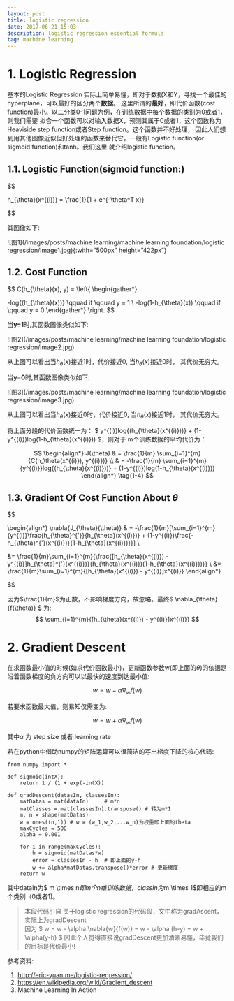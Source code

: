 ```yaml
---
layout: post
title: logistic regression
date: 2017-06-21 15:03
description: logistic regression essential formula
tag: machine learning
---
```


# **1. Logistic Regression**

基本的Logistic Regression 实际上简单易懂，即对于数据X和Y，寻找一个最佳的hyperplane，可以最好的区分两个**数据**。
这里所谓的**最好**，即代价函数(cost function)最小。以二分类0-1问题为例，在训练数据中每个数据的类别为0或者1，则我们需要
拟合一个函数可以对输入数据X，预测其属于0或者1，这个函数称为Heaviside step function或者Step function。这个函数并不好处理，
因此人们想到用其他图像近似但好处理的函数来替代它，一般有Logistic function(or sigmoid function)和tanh。我们这里
就介绍logistic function。



## **1.1. Logistic Function(sigmoid function:)**

$$

h_{\theta}(x^{(i)}) = \frac{1}{1 + e^{-\theta^T x}}

$$

其图像如下:

![图1](/images/posts/machine learning/machine learning foundation/logistic regression/image1.jpg){:with=”500px” height=”422px”}

## **1.2. Cost Function**

$$
C(h_{\theta}(x), y) = \left\{
\begin{gather*}

-log{(h_{\theta}(x))}  \qquad if \qquad y = 1 \\
-log(1-h_{\theta}(x))  \qquad if  \qquad y = 0
\end{gather*}
\right.
$$

 当**y=1**时,其函数图像类似如下:

![图2](/images/posts/machine learning/machine learning foundation/logistic regression/image2.jpg)

从上图可以看出当$h_{\theta}(x)$接近1时，代价接近0, 当$h_{\theta}(x)$接近0时，
其代价无穷大。


当**y=0**时,其函数图像类似如下:

![图3](/images/posts/machine learning/machine learning foundation/logistic regression/image3.jpg)

从上图可以看出当$h_{\theta}(x)$接近0时，代价接近0, 当$h_{\theta}(x)$接近1时，
其代价无穷大。

将上面分段的代价函数统一为： $  y^{(i)}log{(h_{\theta}(x^{(i)}))} + (1-y^{(i)})log(1-h_{\theta}(x^{(i)}))  $，则对于
m个训练数据的平均代价为：

$$
\begin{align*}
J(\theta)  & =   \frac{1}{m} \sum_{i=1}^{m}{C(h_\theta(x^{(i)}), y^{(i)})} \\
  & =  -\frac{1}{m} \sum_{i=1}^{m}{y^{(i)}}log{(h_{\theta}(x^{(i)}))} + (1-y^{(i)})log(1-h_{\theta}(x^{(i)}))
\end{align*}
\tag{1-4}
$$

## **1.3. Gradient Of Cost Function About $\theta$**

$$

\begin{align*}
\nabla{J_{\theta}(\theta)} & = -\frac{1}{m}[\sum_{i=1}^{m}{y^{(i)}\frac{h_{\theta}^{'}}{h_{\theta}(x^{(i)})} +
(1-y^{(i)})\frac{-h_{\theta}^{'}(x^{(i)})}{1-h_{\theta}(x^{(i)})}}] \\

&= \frac{1}{m}\sum_{i=1}^{m}{\frac{[h_{\theta}(x^{(i)}) - y^{(i)}]h_{\theta}^{'}(x^{(i)})}{h_{\theta}(x^{(i)})(1-h_{\theta}(x^{(i)}))}} \\
&= \frac{1}{m}\sum_{i=1}^{m}{[h_{\theta}(x^{(i)}) - y^{(i)}]x^{(i)}}
\end{align*}

$$

因为$\frac{1}{m}$为正数，不影响梯度方向，故忽略。最终$ \nabla_{\theta}{f(\theta)} $ 为: $$ \sum_{i=1}^{m}{[h_{\theta}(x^{(i)}) - y^{(i)}]x^{(i)}} $$

# **2. Gradient Descent**

在求函数最小值的时候(如求代价函数最小)，更新函数参数w(即上面的$\theta$)的依据是沿着函数梯度的负方向可以以最快的速度到达最小值:

$$ w = w - \alpha \nabla_{w}{f(w)} $$

若要求函数最大值，则易知仅需变为:

$$ w = w + \alpha \nabla_{w}{f(w)} $$

其中$\alpha$ 为 step size 或者 learning rate

若在python中借助numpy的矩阵运算可以很简洁的写出梯度下降的核心代码:

~~~
from numpy import *

def sigmoid(intX):
    return 1 / (1 + exp(-intX))

def gradDescent(datasIn, classesIn):
    matDatas = mat(dataIn)     # m*n
    matClasses = mat(classesIn).transpose() # 转为m*1
    m, n = shape(matDatas)
    w = ones((n,1)) # w = (w_1,w_2,...w_n)为权重即上面的theta
    maxCycles = 500
    alpha = 0.001

    for i in range(maxCycles):
        h = sigmoid(matDatas*w)
        error = classesIn - h  # 即上面的y-h
        w += alpha*matDatas.transpose()*error # 更新梯度
    return w
~~~

其中dataIn为$ m \times n$即m个n维训练数据， classIn为$m \times 1$即相应的m个类别（0或者1)。


> 本段代码引自 <machine learning in action> 关于logistic regression的代码段，文中称为gradAscent，实际上为gradDescent  
> 因为 $ w = w - \alpha \nabla{w}{f(w)} = w - \alpha (h-y) = w + \alpha(y-h)  $ 因此个人觉得直接说gradDescent更加清晰易懂，毕竟我们的目标是代价最小!


参考资料:

1. <http://eric-yuan.me/logistic-regression/>
2. <https://en.wikipedia.org/wiki/Gradient_descent>
3. Machine Learning In Action
